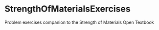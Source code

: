 # StrengthOfMaterialsExercises
Problem exercises companion to the Strength of Materials Open Textbook
